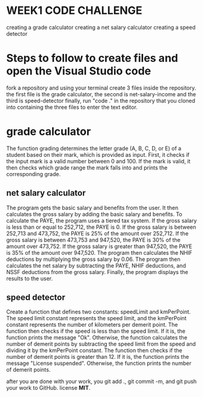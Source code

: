 # WEEK1 CODE CHALLENGE
creating a grade calculator 
creating a net salary calculator
creating a speed detector
# Steps to follow to create files and open the Visual Studio code 
fork a repository and using your terminal create 3 files inside the repository.
the first file is the grade calculator, the second is net-salary-income and the third is speed-detector
finally, run "code ." in the repository that you cloned into containing the three files to enter the text editor.
# grade calculator 
The function grading determines the letter grade (A, B, C, D, or E) of a student based on their mark, which is provided as input.
First, it checks if the input mark is a valid number between 0 and 100. 
If the mark is valid, it then checks which grade range the mark falls into and prints the corresponding grade.
## net salary calculator
The program gets the basic salary and benefits from the user.
It then calculates the gross salary by adding the basic salary and benefits.
To calculate the PAYE, the program uses a tiered tax system. If the gross salary is less than or equal to 252,712, the PAYE is 0. If the gross salary is between 252,713 and 473,752, the PAYE is 25% of the amount over 252,712. If the gross salary is between 473,753 and 947,520, the PAYE is 30% of the amount over 473,752. If the gross salary is greater than 947,520, the PAYE is 35% of the amount over 947,520.
The program then calculates the NHIF deductions by multiplying the gross salary by 0.06.
The program then calculates the net salary by subtracting the PAYE, NHIF deductions, and NSSF deductions from the gross salary.
Finally, the program displays the results to the user.
## speed detector 
Create a function that defines two constants: speedLimit and kmPerPoint. The speed limit constant represents the speed limit, and the kmPerPoint constant represents the number of kilometers per demerit point.
The function then checks if the speed is less than the speed limit. If it is, the function prints the message "Ok".
Otherwise, the function calculates the number of demerit points by subtracting the speed limit from the speed and dividing it by the kmPerPoint constant.
The function then checks if the number of demerit points is greater than 12. If it is, the function prints the message "License suspended".
Otherwise, the function prints the number of demerit points.


after you are done with your work, you git add ., git commit -m, and git push your work to GitHub.
license **MIT**.


